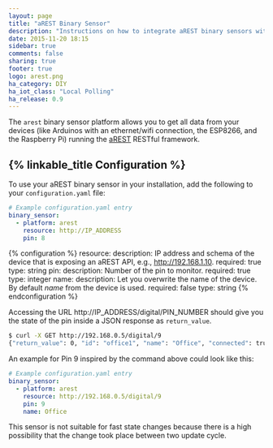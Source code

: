```yaml
---
layout: page
title: "aREST Binary Sensor"
description: "Instructions on how to integrate aREST binary sensors within Home Assistant."
date: 2015-11-20 18:15
sidebar: true
comments: false
sharing: true
footer: true
logo: arest.png
ha_category: DIY
ha_iot_class: "Local Polling"
ha_release: 0.9
---
```


The `arest` binary sensor platform allows you to get all data from your devices (like Arduinos with an ethernet/wifi connection, the ESP8266, and the Raspberry Pi) running the [aREST](http://arest.io/) RESTful framework.

## {% linkable_title Configuration %}

To use your aREST binary sensor in your installation, add the following to your `configuration.yaml` file:

```yaml
# Example configuration.yaml entry
binary_sensor:
  - platform: arest
    resource: http://IP_ADDRESS
    pin: 8
```

{% configuration %}
resource:
  description: IP address and schema of the device that is exposing an aREST API, e.g., http://192.168.1.10.
  required: true
  type: string
pin:
  description: Number of the pin to monitor.
  required: true
  type: integer
name:
  description: Let you overwrite the name of the device. By default *name* from the device is used.
  required: false
  type: string
{% endconfiguration %}

Accessing the URL http://IP_ADDRESS/digital/PIN_NUMBER should give you the state of the pin inside a JSON response as `return_value`.

```bash
$ curl -X GET http://192.168.0.5/digital/9
{"return_value": 0, "id": "office1", "name": "Office", "connected": true}
```

An example for Pin 9 inspired by the command above could look like this:

```yaml
# Example configuration.yaml entry
binary_sensor:
  - platform: arest
    resource: http://192.168.0.5/digital/9
    pin: 9
    name: Office
```

<p class='note'>
This sensor is not suitable for fast state changes because there is a high possibility that the change took place between two update cycle.
</p>
